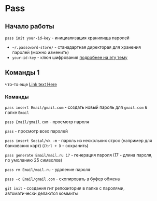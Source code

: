 # Pass

## Начало работы

`pass init your-id-key` - инициализация хранилища паролей
- `~/.passoword-store/` - станадартная директорая для хранения паролей (можно изменить)
- `your-id-key` - ключ шифрования [подробнее на эту тему](gpg.md)

## Команды 1

что-то еще [Link text Here](https://link-url-here.org)

### Команды

`pass insert Email/gmail.com` - создать новый пароль для `gmail.com` в папке `Email`

`pass Email/gmail.com` - просмотр пароля

`pass` - просмотр всех паролей

`pass insert Social/vk -m` - пароль из нескольких строк (например для банковских карт) (`Ctrl + D` - сохранить)

`pass generate Email/mail.ru 17` - генерация пароля (17 - длина пароля, по умоланию 25 символов)

`pass rm Email/mail.ru` - удаление пароля

`pass -c Email/gmail.com` - скопировать в буфер обмена

`git init` - создания гит репозитория в папке с паролями, автоматически делаются коммиты



